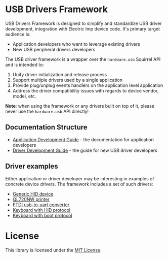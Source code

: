 # USB Drivers Framework

USB Drivers Framework is designed to simplify and standardize USB driver development, 
integration with Electric Imp device code. It's primary target audience is:

- Application developers who want to leverage existing drivers
- New USB peripheral drivers developers

The USB driver framework is a wrapper over the `hardware.usb` Squirrel API and is intended to:

1. Unify driver initialization and release process
2. Support multiple drivers used by a single application
3. Provide plug/unplug events handlers on the application level application
4. Address the driver compatibility issues with regards to device vendor, model, etc.

**Note**: when using the framework or any drivers built on top of it, please never use the 
`hardware.usb` API directly! 

## Documentation Structure

- [Application Development Guide](./docs/ApplicationDevelopmentGuide.md) - the documentation for application developers 
- [Driver Development Guide](./docs/DriverDevelopmentGuide.md) - the guide for new USB driver developers


## Driver examples

Either application or driver developer may be interesting in examples of 
concrete device drivers. The framework includes a set of such drivers:
- [Generic HID device](./docs/HID_Driver.md/)
- [QL720NW printer](./examples/QL720NW_UART_USB_Driver/)
- [FTDI usb-to-uart converter](./examples/FT232RL_FTDI_USB_Driver/)
- [Keyboard with HID protocol](./examples/HID_Keyboard/)
- [Keyboard with boot protocol](./examples/Keyboard/)

# License

This library is licensed under the [MIT License](/LICENSE).
